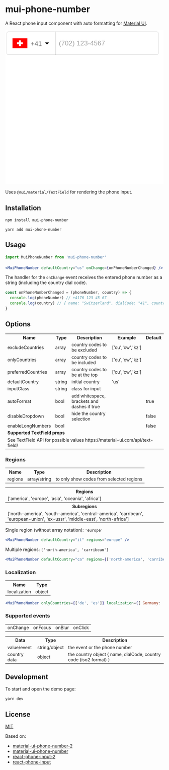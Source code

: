 # mui-phone-number

A React phone input component with auto formatting for [Material UI](https://mui.com).

![mui-phone-number demo](doc/demo.gif)

Uses `@mui/material/TextField` for rendering the phone input.

## Installation

```shell
npm install mui-phone-number
```

```shell
yarn add mui-phone-number
```

## Usage

```jsx
import MuiPhoneNumber from 'mui-phone-number'

<MuiPhoneNumber defaultCountry="us" onChange={onPhoneNumberChanged} />
```

The handler for the `onChange` event receives the entered phone number as a string (including the country dial code).

```js
const onPhoneNumberChanged = (phoneNumber, country) => {
  console.log(phoneNumber) // +4176 123 45 67
  console.log(country) // { name: "Switzerland", dialCode: "41", countryCode: "ch" }
}
```

## Options

<table>
  <tr>
    <th> Name </th>
    <th> Type </th>
    <th> Description </th>
    <th> Example </th>
    <th> Default </th>
  </tr>
  <tr>
    <td> excludeCountries </td>
    <td> array </td>
    <td> country codes to be excluded </td>
    <td> ['cu','cw','kz'] </td>
    <td></td>
  </tr>
  <tr>
    <td> onlyCountries </td>
    <td> array </td>
    <td> country codes to be included </td>
    <td> ['cu','cw','kz'] </td>
    <td></td>
  </tr>
  <tr>
    <td> preferredCountries </td>
    <td> array </td>
    <td> country codes to be at the top </td>
    <td> ['cu','cw','kz'] </td>
    <td></td>
  </tr>
  <tr>
    <td> defaultCountry </td>
    <td> string </td>
    <td> initial country </td>
    <td> 'us' </td>
    <td></td>
  </tr>

  <tr>
    <td> inputClass </td>
    <td> string </td>
    <td> class for input </td>
    <td></td>
    <td></td>
  </tr>

  <tr>
    <td> autoFormat </td>
    <td> bool </td>
    <td> add whitespace, brackets and dashes if true </td>
    <td></td>
    <td> true </td>
  </tr>
  <tr>
    <td> disableDropdown </td>
    <td> bool </td>
    <td> hide the country selection </td>
    <td></td>
    <td> false </td>
  </tr>
  <tr>
    <td> enableLongNumbers </td>
    <td> bool </td>
    <td></td>
    <td></td>
    <td> false </td>
  </tr>

  <tr>
    <td colspan="5"><b>Supported TextField props</b></td>
  </tr>

  <tr>
    <td colspan="5">See TextField API for possible values https://material-ui.com/api/text-field/</td>
  </tr>
</table>

### Regions

<table>
  <tr>
    <th> Name </th>
    <th> Type </th>
    <th> Description </th>
  </tr>
  <tr>
    <td> regions </td>
    <td> array/string </td>
    <td> to only show codes from selected regions </td>
  </tr>
</table>

<table>
  <tr>
    <th> Regions </th>
  </tr>
  <tr>
    <td> ['america', 'europe', 'asia', 'oceania', 'africa'] </td>
  </tr>
  <tr>
    <th> Subregions </th>
  </tr>
  <tr>
    <td> ['north-america', 'south-america', 'central-america', 'carribean', 'european-union', 'ex-ussr', 'middle-east', 'north-africa'] </td>
  </tr>
</table>

Single region (without array notation): `'europe'`

```jsx
<MuiPhoneNumber defaultCountry="it" regions="europe" />
```

Multiple regions: `['north-america', 'carribean']`

```jsx
<MuiPhoneNumber defaultCountry="ca" regions={['north-america', 'carribean']} />
```

### Localization

<table>
  <tr>
    <th> Name </th>
    <th> Type </th>
  </tr>
  <tr>
    <td> localization </td>
    <td> object </td>
  </tr>
</table>

```jsx
<MuiPhoneNumber onlyCountries={['de', 'es']} localization={{ Germany: 'Deutschland', Spain: 'España' }} />
```

### Supported events

<table>
  <tr>
    <td> onChange </td>
    <td> onFocus </td>
    <td> onBlur </td>
    <td> onClick </td>
  </tr>
</table>

<table>
  <tr>
    <th> Data </th>
    <th> Type </th>
    <th> Description </th>
  </tr>
  <tr>
    <td> value/event </td>
    <td> string/object </td>
    <td> the event or the phone number </td>
  </tr>
  <tr>
    <td> country data </td>
    <td> object </td>
    <td> the country object { name, dialCode, country code (iso2 format) } </td>
  </tr>
</table>

## Development

To start and open the demo page:

```shell
yarn dev
```

## License

[MIT](https://opensource.org/licenses/MIT)

Based on:

- [material-ui-phone-number-2](https://github.com/justdvl/material-ui-phone-number-2)
- [material-ui-phone-number](https://github.com/alexplumb/material-ui-phone-number)
- [react-phone-input-2](https://github.com/bl00mber/react-phone-input-2)
- [react-phone-input](https://github.com/razagill/react-phone-input)
